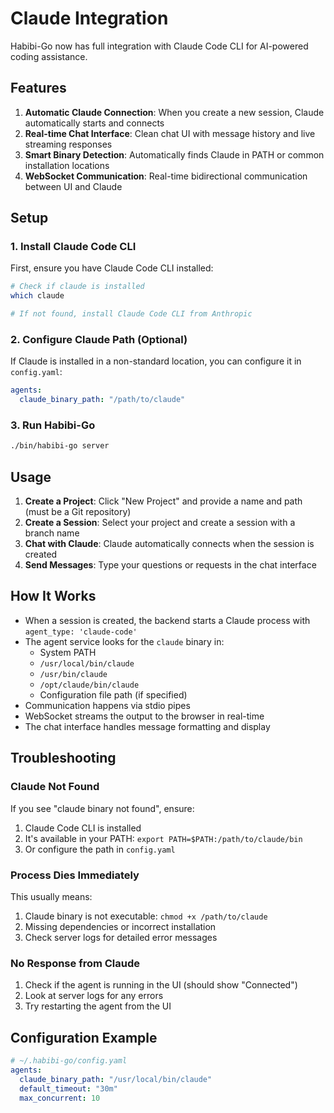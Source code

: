 # Claude Integration

Habibi-Go now has full integration with Claude Code CLI for AI-powered coding assistance.

## Features

1. **Automatic Claude Connection**: When you create a new session, Claude automatically starts and connects
2. **Real-time Chat Interface**: Clean chat UI with message history and live streaming responses
3. **Smart Binary Detection**: Automatically finds Claude in PATH or common installation locations
4. **WebSocket Communication**: Real-time bidirectional communication between UI and Claude

## Setup

### 1. Install Claude Code CLI

First, ensure you have Claude Code CLI installed:
```bash
# Check if claude is installed
which claude

# If not found, install Claude Code CLI from Anthropic
```

### 2. Configure Claude Path (Optional)

If Claude is installed in a non-standard location, you can configure it in `config.yaml`:

```yaml
agents:
  claude_binary_path: "/path/to/claude"
```

### 3. Run Habibi-Go

```bash
./bin/habibi-go server
```

## Usage

1. **Create a Project**: Click "New Project" and provide a name and path (must be a Git repository)
2. **Create a Session**: Select your project and create a session with a branch name
3. **Chat with Claude**: Claude automatically connects when the session is created
4. **Send Messages**: Type your questions or requests in the chat interface

## How It Works

- When a session is created, the backend starts a Claude process with `agent_type: 'claude-code'`
- The agent service looks for the `claude` binary in:
  - System PATH
  - `/usr/local/bin/claude`
  - `/usr/bin/claude`
  - `/opt/claude/bin/claude`
  - Configuration file path (if specified)
- Communication happens via stdio pipes
- WebSocket streams the output to the browser in real-time
- The chat interface handles message formatting and display

## Troubleshooting

### Claude Not Found
If you see "claude binary not found", ensure:
1. Claude Code CLI is installed
2. It's available in your PATH: `export PATH=$PATH:/path/to/claude/bin`
3. Or configure the path in `config.yaml`

### Process Dies Immediately
This usually means:
1. Claude binary is not executable: `chmod +x /path/to/claude`
2. Missing dependencies or incorrect installation
3. Check server logs for detailed error messages

### No Response from Claude
1. Check if the agent is running in the UI (should show "Connected")
2. Look at server logs for any errors
3. Try restarting the agent from the UI

## Configuration Example

```yaml
# ~/.habibi-go/config.yaml
agents:
  claude_binary_path: "/usr/local/bin/claude"
  default_timeout: "30m"
  max_concurrent: 10
```